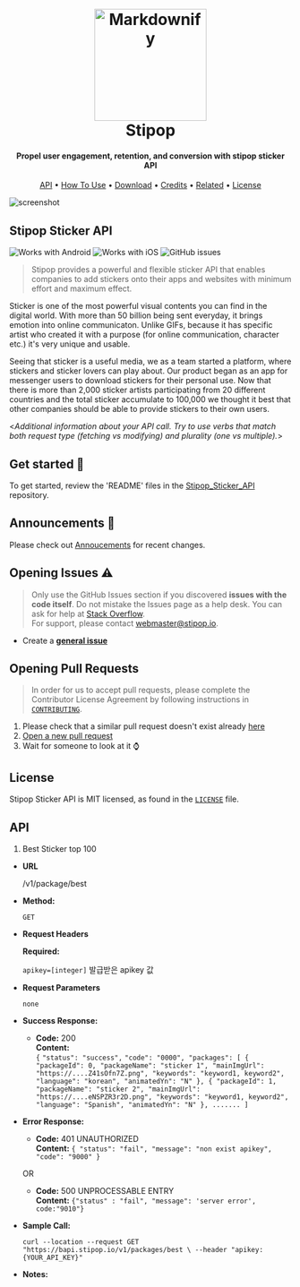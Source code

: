
<h1 align="center">
  <br>
  <img src="https://cdn3.imggmi.com/uploads/2019/9/25/342c9fcf023615025e4f760006661a63-full.png" alt="Markdownify" width="200"></a>
  <br>
  Stipop
  <br>
</h1>

<h4 align="center">Propel user engagement, retention, and conversion with stipop sticker API</h4>

<p align="center">
  <a href="#Stipop-Sticker-API">API</a> •
  <a href="#how-to-use">How To Use</a> •
  <a href="#download">Download</a> •
  <a href="#credits">Credits</a> •
  <a href="#related">Related</a> •
  <a href="#license">License</a>
</p>

![screenshot](https://raw.githubusercontent.com/amitmerchant1990/electron-markdownify/master/app/img/markdownify.gif)



## Stipop Sticker API

![Works with Android](https://img.shields.io/badge/Works_with-Android-green?style=flat-square)
![Works with iOS](https://img.shields.io/badge/Works_with-iOS-blue?style=flat-square)
![GitHub issues](https://img.shields.io/github/issues/stipop-development/Stipop_Sticker_API?style=flat-square)

> Stipop provides a powerful and flexible sticker API that enables companies to add stickers onto their apps and websites with minimum effort and maximum effect.

Sticker is one of the most powerful visual contents you can find in the digital world. With more than 50 billion being sent everyday, it brings emotion into online communicaton. Unlike GIFs, because it has specific artist who created it with a purpose (for online communication, character etc.) it's very unique and usable. 

Seeing that sticker is a useful media, we as a team started a platform, where stickers and sticker lovers can play about. Our product began as an app for messenger users to download stickers for their personal use. Now that there is more than 2,000 sticker artists participating from 20 different countries and the total sticker accumulate to 100,000 we thought it best that other companies should be able to provide stickers to their own users.

<_Additional information about your API call. Try to use verbs that match both request type (fetching vs modifying) and plurality (one vs multiple)._>

## Get started :rocket:

To get started, review the 'README' files in the [Stipop_Sticker_API](https://github.com/stipop-development/Stipop_Sticker_API) repository.

## Announcements :loudspeaker:
Please check out [Annoucements](https://github.com/stipop-development/Stipop_Sticker_API/wiki/Announcements) for recent changes.

## Opening Issues :warning:

> Only use the GitHub Issues section if you discovered **issues with the code itself**. Do not mistake the Issues page as a help desk. You can ask for help at [Stack Overflow](https://stackoverflow.com/).  
> For support, please contact <webmaster@stipop.io>.

- Create a [**general issue**](https://github.com/stipop-development/Stipop_Sticker_API/issues/new?template=general.md)

## Opening Pull Requests

> In order for us to accept pull requests, please complete the Contributor License Agreement by following instructions in [`CONTRIBUTING`](https://github.com/stipop-development/Stipop_Sticker_API/blob/master/CONTRIBUTING.md).

1. Please check that a similar pull request doesn't exist already [here](https://github.com/stipop-development/Stipop_Sticker_API/pulls)
2. [Open a new pull request](https://github.com/stipop-development/Stipop_Sticker_API/compare)
3. Wait for someone to look at it :watch:

## License

Stipop Sticker API is MIT licensed, as found in the [`LICENSE`](https://github.com/stipop-development/Stipop_Sticker_API/blob/master/LICENSE) file.

## API
1) Best Sticker top 100
* **URL**

  /v1/package/best

* **Method:**

  `GET`
  
*  **Request Headers**

   **Required:**
 
   `apikey=[integer]` 발급받은 apikey 값


* **Request Parameters**

  `none`

* **Success Response:**

  * **Code:** 200 <br />
    **Content:** <br />
    `{`
    `"status": "success",`
    `"code": "0000",
    "packages": [
        {
            "packageId": 0,
            "packageName": "sticker 1",
            "mainImgUrl": "https://....Z41sOfn7Z.png",
            "keywords": "keyword1, keyword2",
            "language": "korean",
            "animatedYn": "N"
        },
        {
            "packageId": 1,
            "packageName": "sticker 2",
            "mainImgUrl": "https://....eNSPZR3r2D.png",
            "keywords": "keyword1, keyword2",
            "language": "Spanish",
            "animatedYn": "N"
        },
        .......
        ]`
 
* **Error Response:**

  * **Code:** 401 UNAUTHORIZED <br />
    **Content:** 
    `{
    "status": "fail",
    "message": "non exist apikey",
    "code": "9000"
}`

  OR

  * **Code:** 500 UNPROCESSABLE ENTRY <br />
    **Content:** `{"status" : "fail", "message": 'server error', code:"9010"}`

* **Sample Call:**

  `curl --location --request GET "https://bapi.stipop.io/v1/packages/best \ --header "apikey: {YOUR_API_KEY}"`

* **Notes:**
